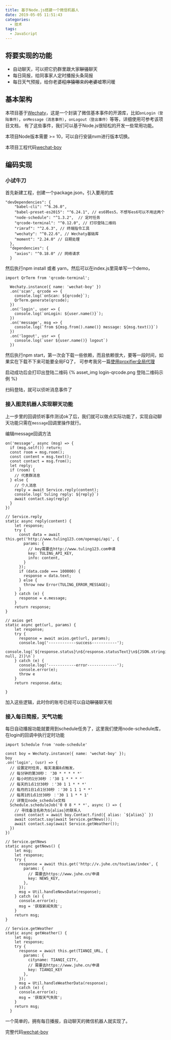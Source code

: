```yaml
---
title: 基于Node.js搭建一个微信机器人
date: 2019-05-05 11:51:43
categories:
  - 技术
tags:
  - JavaScript
---
```

## 将要实现的功能
 * 自动聊天，可以把它扔群里跟大家~~聊骚~~聊天
 * 每日简报，给同事家人定时播报头条简报
 * 每日天气预报，给你老婆~~程序猿哪来的老婆~~嘘寒问暖

## 基本架构
本项目基于[Wechaty](https://github.com/Chatie/wechaty)，这是一个封装了微信基本事件的开源库，比如`onLogin（登陆事件）`，`onMessage（消息事件）`，`onLogout（登出事件）`等等，详细使用可参考该项目文档，
有了这些事件，我们可以基于Node.js很轻松的开发一些常用功能。

本项目Node版本需要 >= 10，可以自行安装nvm进行版本切换。

本项目工程代码[wechat-boy](https://github.com/zjkhiyori/wechat-boy)
<!-- more -->
## 编码实现
### 小试牛刀
首先新建工程，创建一个package.json，引入要用的库
```
"devDependencies": {
    "babel-cli": "^6.26.0",
    "babel-preset-es2015": "^6.24.1", // es6转es5，不想写es6可以不用这两个
    "node-schedule": "^1.3.2",  // 定时任务
    "qrcode-terminal": "^0.12.0", // 打印登陆二维码
    "rimraf": "^2.6.3", // 终端指令工具
    "wechaty": "^0.22.6", // Wechaty基础库
    "moment": "2.24.0" // 日期处理
  },
  "dependencies": {
    "axios": "^0.18.0" // 网络请求
  }
```
然后执行npm install 或者 yarn，然后可以在index.js里简单写一个demo，
```
import QrTerm from 'qrcode-terminal';

  Wechaty.instance({ name: 'wechat-boy' })
  .on('scan', qrcode => {
    console.log(`onScan: ${qrcode}`);
    QrTerm.generate(qrcode);
  })
  .on('login', user => {
    console.log(`onLogin: ${user.name()}`);
  })
  .on('message', msg => {
    console.log(`from ${msg.from().name()} message: ${msg.text()}`)
  })
  .on('logout', usr => {
    console.log(`user ${user.name()} logout`)
  })
```
然后执行npm start，第一次会下载一些依赖，而且依赖很大，要等一段时间，如果实在下载不下来可能要全局FQ了，
可参考我另一篇[使用proxifier全局代理](http://syachiku.cn/2018/11/13/shadowsocks%E6%9C%8D%E5%8A%A1%E6%90%AD%E5%BB%BA%E4%BB%A5%E5%8F%8A%E5%85%A8%E5%B1%80%E4%BB%A3%E7%90%86)

启动成功后会打印出登陆二维码
{% asset_img login-qrcode.png 登陆二维码示例 %}

扫码登陆，就可以侦听消息事件了

### 接入图灵机器人实现聊天功能
上一步里的回调侦听事件测试ok了后，我们就可以做点实际功能了，实现自动聊天功能只需在`message`回调里操作就行。

编辑message回调方法
```
on('message', async (msg) => {
  if (msg.self()) return;
  const room = msg.room();
  const content = msg.text();
  const contact = msg.from();
  let reply;
  if (room) {
    // 代表群消息
  } else {
    // 个人消息
    reply = await Service.reply(content);
    console.log(`tuling reply: ${reply}`)
    await contact.say(reply)
  }
})

// Service.reply
static async reply(content) {
    let response;
    try {
      const data = await this.get('http://www.tuling123.com/openapi/api', {
        params: {
          // key需要去http://www.tuling123.com申请
          key: TULING_API_KEY,
          info: content,
        }
      });
      if (data.code === 100000) {
        response = data.text;
      } else {
        throw new Error(TULING_ERROR_MESSAGE);
      }
    } catch (e) {
      response = e.message;
    }
    return response;
}

// axios get
static async get(url, params) {
    let response;
    try {
      response = await axios.get(url, params);
      console.log('------------success-----------');
      console.log(`${response.status}\n${response.statusText}\n${JSON.stringify(response.data, null, 2)}\n`)
    } catch (e) {
      console.log('------------error-------------');
      console.error(e);
      throw e
    }
    return response.data;

}
```
加入这些逻辑，此时你的账号已经可以自动~~聊骚~~聊天啦

### 接入每日简报，天气功能
每日自动播报功能就要用到schedule任务了，这里我们使用node-schedule库，在login的回调中执行定时功能
```
import Schedule from 'node-schedule'

const boy = Wechaty.instance({ name: 'wechat-boy' });
boy
.on('login', (usr) => {
  // 设置定时任务, 每天凌晨8点触发，
  // 每分钟的第30秒： '30 * * * * *'
  // 每小时的1分30秒 ：'30 1 * * * *'
  // 每天的1点1分30秒 ：'30 1 1 * * *'
  // 每月的1日1点1分30秒 ：'30 1 1 1 * *'
  // 每周1的1点1分30秒 ：'30 1 1 * * 1'
  // 详情见node_schedule文档
  Schedule.scheduleJob('0 0 8 * * *', async () => {
    // 寻找备注名称为${alias}的联系人
    const contact = await boy.Contact.find({ alias: `${alias}` })
    await contact.say(await Service.getNews());
    await contact.say(await Service.getWeather());
  })
})

// Service.getNews
static async getNews() {
    let msg;
    let response;
    try {
      response = await this.get('http://v.juhe.cn/toutiao/index', {
        params: {
          // 需要去https://www.juhe.cn/申请
          key: NEWS_KEY,
        },
      });
      msg = Util.handleNewsData(response);
    } catch (e) {
      console.error(e);
      msg = '获取新闻失败';
    }
    return msg;
}

// Service.getWeather
static async getWeather() {
    let msg;
    let response;
    try {
      response = await this.get(TIANQI_URL, {
        params: {
          cityname: TIANQI_CITY,
          // 需要去https://www.juhe.cn/申请
          key: TIANQI_KEY
        },
      });
      msg = Util.handleWeatherData(response);
    } catch (e) {
      console.error(e);
      msg = '获取天气失败';
    }
    return msg;
  }

```

一个简单的，拥有每日播报，自动聊天的微信机器人就实现了。

完整代码[wechat-boy](https://github.com/zjkhiyori/wechat-boy)
